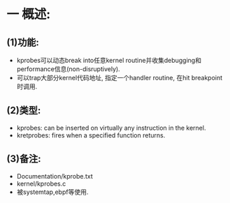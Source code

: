 # 一 概述:
## (1)功能:
- kprobes可以动态break into任意kernel routine并收集debugging和performance信息(non-disruptively).
- 可以trap大部分kernel代码地址, 指定一个handler routine, 在hit breakpoint时调用.

## (2)类型:
- kprobes: can be inserted on virtually any instruction in the kernel.
- kretprobes: fires when a specified function returns.

## (3)备注:
- Documentation/kprobe.txt
- kernel/kprobes.c
- 被systemtap,ebpf等使用.
